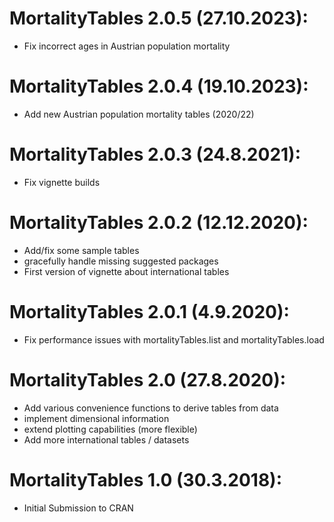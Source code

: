 
# MortalityTables 2.0.5 (27.10.2023):
  * Fix incorrect ages in Austrian population mortality

# MortalityTables 2.0.4 (19.10.2023):
  * Add new Austrian population mortality tables (2020/22)

# MortalityTables 2.0.3 (24.8.2021):
  * Fix vignette builds

# MortalityTables 2.0.2 (12.12.2020): 
  * Add/fix some sample tables
  * gracefully handle missing suggested packages
  * First version of vignette about international tables

# MortalityTables 2.0.1 (4.9.2020): 
  * Fix performance issues with mortalityTables.list and mortalityTables.load 

# MortalityTables 2.0 (27.8.2020): 
  * Add various convenience functions to derive tables from data
  * implement dimensional information
  * extend plotting capabilities (more flexible)
  * Add more international tables / datasets

# MortalityTables 1.0 (30.3.2018): 
  * Initial Submission to CRAN
